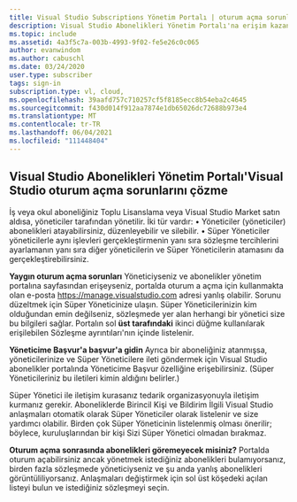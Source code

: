 ```yaml
---
title: Visual Studio Subscriptions Yönetim Portalı | oturum açma sorunlarını çözme Microsoft Docs
description: Visual Studio Abonelikleri Yönetim Portalı'na erişim kazanmayla ilgili yaygın sorunları çözmeyi öğrenin
ms.topic: include
ms.assetid: 4a3f5c7a-003b-4993-9f02-fe5e26c0c065
author: evanwindom
ms.author: cabuschl
ms.date: 03/24/2020
user.type: subscriber
tags: sign-in
subscription.type: vl, cloud,
ms.openlocfilehash: 39aafd757c710257cf5f8185ecc8b54eba2c4645
ms.sourcegitcommit: f430d014f912aa7874e1db65026dc72688b973e4
ms.translationtype: MT
ms.contentlocale: tr-TR
ms.lasthandoff: 06/04/2021
ms.locfileid: "111448404"
---
```

## <a name="resolve-issues-signing-in-to-visual-studio-subscriptions-administration-portal"></a>Visual Studio Abonelikleri Yönetim Portalı'Visual Studio oturum açma sorunlarını çözme
İş veya okul aboneliğiniz Toplu Lisanslama veya Visual Studio Market satın aldısa, yöneticiler tarafından yönetilir.  İki tür vardır: • Yöneticiler (yöneticiler) abonelikleri atayabilirsiniz, düzenleyebilir ve silebilir.
• Süper Yöneticiler yöneticilerle aynı işlevleri gerçekleştirmenin yanı sıra sözleşme tercihlerini ayarlamanın yanı sıra diğer yöneticilerin ve Süper Yöneticilerin atamasını da gerçekleştirebilirsiniz.  

**Yaygın oturum açma sorunları** Yöneticiyseniz ve abonelikler yönetim portalına sayfasından erişeyseniz, portalda oturum a açma için kullanmakta olan e-posta https://manage.visualstudio.com adresi yanlış olabilir.  Sorunu düzeltmek için Süper Yöneticinize ulaşın.  Süper Yöneticilerinizin kim olduğundan emin değilseniz, sözleşmede yer alan herhangi bir yönetici size bu bilgileri sağlar.  Portalın sol **üst tarafındaki** ikinci düğme kullanılarak erişilebilen Sözleşme ayrıntıları'nın içinde listelenir.

**Yöneticime Başvur'a başvur'a gidin** Ayrıca bir aboneliğiniz atanmışsa, yöneticilerinize  ve Süper Yöneticilere ileti göndermek için Visual Studio abonelikler portalında Yöneticime Başvur özelliğine erişebilirsiniz.  (Süper Yöneticileriniz bu iletileri kimin aldığını belirler.)

Süper Yönetici ile iletişim kurasanız tedarik organizasyonuyla iletişim kurmanız gerekir.  Aboneliklerde Birincil Kişi ve Bildirim İlgili Visual Studio anlaşmaları otomatik olarak Süper Yöneticiler olarak listelenir ve size yardımcı olabilir.  Birden çok Süper Yöneticinin listelenmiş olması önerilir; böylece, kuruluşlarından bir kişi Sizi Süper Yönetici olmadan bırakmaz.

**Oturum açma sonrasında abonelikleri göremeyecek misiniz?**
Portalda oturum açabilirsiniz ancak yönetmek istediğiniz abonelikleri bulamıyorsanız, birden fazla sözleşmede yöneticiyseniz ve şu anda yanlış abonelikleri görüntüliliyorsanız.  Anlaşmaları değiştirmek için sol üst köşedeki açılan listeyi bulun ve istediğiniz sözleşmeyi seçin.  
